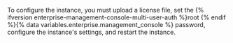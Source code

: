 To configure the instance, you must upload a license file, set the {% ifversion enterprise-management-console-multi-user-auth %}root {% endif %}{% data variables.enterprise.management_console %} password, configure the instance's settings, and restart the instance.
